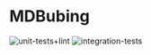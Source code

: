 # MDBubing

![unit-tests+lint](https://github.com/pierlauro/MDBubing/workflows/unit-tests+linting/badge.svg)
![integration-tests](https://github.com/pierlauro/MDBubing/workflows/integration-tests/badge.svg)
